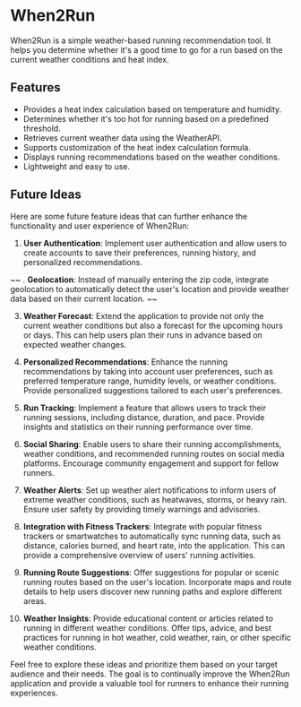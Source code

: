 # When2Run

When2Run is a simple weather-based running recommendation tool. It helps you determine whether it's a good time to go for a run based on the current weather conditions and heat index.

## Features

- Provides a heat index calculation based on temperature and humidity.
- Determines whether it's too hot for running based on a predefined threshold.
- Retrieves current weather data using the WeatherAPI.
- Supports customization of the heat index calculation formula.
- Displays running recommendations based on the weather conditions.
- Lightweight and easy to use.

## Future Ideas

Here are some future feature ideas that can further enhance the functionality and user experience of When2Run:

1. **User Authentication**: Implement user authentication and allow users to create accounts to save their preferences, running history, and personalized recommendations.

~~ . **Geolocation**: Instead of manually entering the zip code, integrate geolocation to automatically detect the user's location and provide weather data based on their current location. ~~

3. **Weather Forecast**: Extend the application to provide not only the current weather conditions but also a forecast for the upcoming hours or days. This can help users plan their runs in advance based on expected weather changes.

4. **Personalized Recommendations**: Enhance the running recommendations by taking into account user preferences, such as preferred temperature range, humidity levels, or weather conditions. Provide personalized suggestions tailored to each user's preferences.

5. **Run Tracking**: Implement a feature that allows users to track their running sessions, including distance, duration, and pace. Provide insights and statistics on their running performance over time.

6. **Social Sharing**: Enable users to share their running accomplishments, weather conditions, and recommended running routes on social media platforms. Encourage community engagement and support for fellow runners.

7. **Weather Alerts**: Set up weather alert notifications to inform users of extreme weather conditions, such as heatwaves, storms, or heavy rain. Ensure user safety by providing timely warnings and advisories.

8. **Integration with Fitness Trackers**: Integrate with popular fitness trackers or smartwatches to automatically sync running data, such as distance, calories burned, and heart rate, into the application. This can provide a comprehensive overview of users' running activities.

9. **Running Route Suggestions**: Offer suggestions for popular or scenic running routes based on the user's location. Incorporate maps and route details to help users discover new running paths and explore different areas.

10. **Weather Insights**: Provide educational content or articles related to running in different weather conditions. Offer tips, advice, and best practices for running in hot weather, cold weather, rain, or other specific weather conditions.

Feel free to explore these ideas and prioritize them based on your target audience and their needs. The goal is to continually improve the When2Run application and provide a valuable tool for runners to enhance their running experiences.